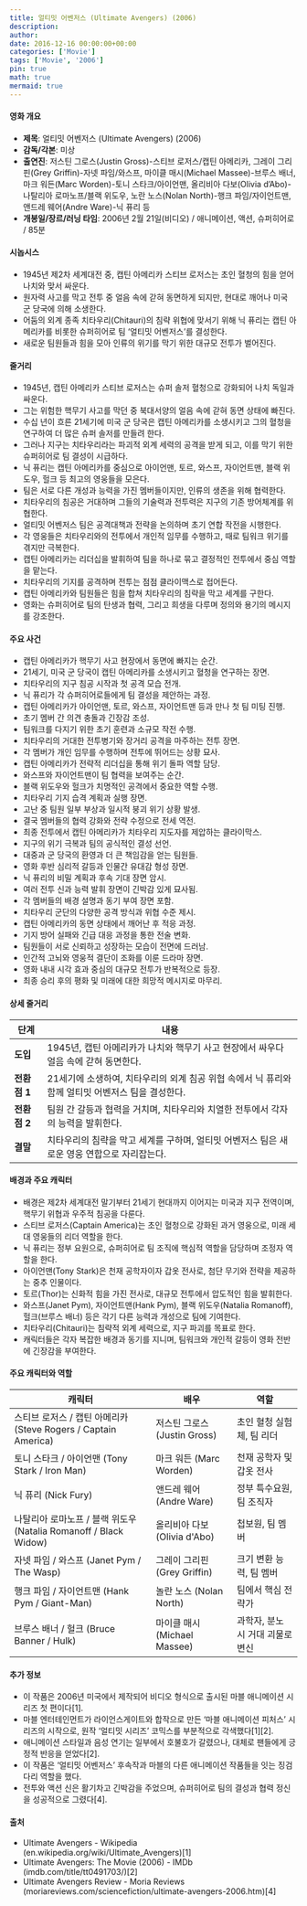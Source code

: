 ```yaml
---
title: 얼티밋 어벤저스 (Ultimate Avengers) (2006)
description: 
author: 
date: 2016-12-16 00:00:00+00:00
categories: ['Movie']
tags: ['Movie', '2006']
pin: true
math: true
mermaid: true
---
```

#### 영화 개요

- **제목**: 얼티밋 어벤저스 (Ultimate Avengers) (2006)  
- **감독/각본**: 미상  
- **출연진**: 저스틴 그로스(Justin Gross)-스티브 로저스/캡틴 아메리카, 그레이 그리핀(Grey Griffin)-자넷 파임/와스프, 마이클 매시(Michael Massee)-브루스 배너, 마크 워든(Marc Worden)-토니 스타크/아이언맨, 올리비아 다보(Olivia d’Abo)-나탈리아 로마노프/블랙 위도우, 노란 노스(Nolan North)-행크 파임/자이언트맨, 앤드레 웨어(Andre Ware)-닉 퓨리 등  
- **개봉일/장르/러닝 타임**: 2006년 2월 21일(비디오) / 애니메이션, 액션, 슈퍼히어로 / 85분  

#### 시놉시스

- 1945년 제2차 세계대전 중, 캡틴 아메리카 스티브 로저스는 초인 혈청의 힘을 얻어 나치와 맞서 싸운다.  
- 원자력 사고를 막고 전투 중 얼음 속에 갇혀 동면하게 되지만, 현대로 깨어나 미국 군 당국에 의해 소생한다.  
- 어둠의 외계 종족 치타우리(Chitauri)의 침략 위협에 맞서기 위해 닉 퓨리는 캡틴 아메리카를 비롯한 슈퍼히어로 팀 ‘얼티밋 어벤저스’를 결성한다.  
- 새로운 팀원들과 힘을 모아 인류의 위기를 막기 위한 대규모 전투가 벌어진다.  

#### 줄거리

- 1945년, 캡틴 아메리카 스티브 로저스는 슈퍼 솔저 혈청으로 강화되어 나치 독일과 싸운다.  
- 그는 위험한 핵무기 사고를 막던 중 북대서양의 얼음 속에 갇혀 동면 상태에 빠진다.  
- 수십 년이 흐른 21세기에 미국 군 당국은 캡틴 아메리카를 소생시키고 그의 혈청을 연구하여 더 많은 슈퍼 솔저를 만들려 한다.  
- 그러나 지구는 치타우리라는 파괴적 외계 세력의 공격을 받게 되고, 이를 막기 위한 슈퍼히어로 팀 결성이 시급하다.  
- 닉 퓨리는 캡틴 아메리카를 중심으로 아이언맨, 토르, 와스프, 자이언트맨, 블랙 위도우, 헐크 등 최고의 영웅들을 모은다.  
- 팀은 서로 다른 개성과 능력을 가진 멤버들이지만, 인류의 생존을 위해 협력한다.  
- 치타우리의 침공은 거대하며 그들의 기술력과 전투력은 지구의 기존 방어체계를 위협한다.  
- 얼티밋 어벤저스 팀은 공격대책과 전략을 논의하며 초기 연합 작전을 시행한다.  
- 각 영웅들은 치타우리와의 전투에서 개인적 임무를 수행하고, 때로 팀워크 위기를 겪지만 극복한다.  
- 캡틴 아메리카는 리더십을 발휘하여 팀을 하나로 묶고 결정적인 전투에서 중심 역할을 맡는다.  
- 치타우리의 기지를 공격하며 전투는 점점 클라이맥스로 접어든다.  
- 캡틴 아메리카와 팀원들은 힘을 합쳐 치타우리의 침략을 막고 세계를 구한다.  
- 영화는 슈퍼히어로 팀의 탄생과 협력, 그리고 희생을 다루며 정의와 용기의 메시지를 강조한다.  

#### 주요 사건

- 캡틴 아메리카가 핵무기 사고 현장에서 동면에 빠지는 순간.  
- 21세기, 미국 군 당국이 캡틴 아메리카를 소생시키고 혈청을 연구하는 장면.  
- 치타우리의 지구 침공 시작과 첫 공격 모습 전개.  
- 닉 퓨리가 각 슈퍼히어로들에게 팀 결성을 제안하는 과정.  
- 캡틴 아메리카가 아이언맨, 토르, 와스프, 자이언트맨 등과 만나 첫 팀 미팅 진행.  
- 초기 멤버 간 의견 충돌과 긴장감 조성.  
- 팀워크를 다지기 위한 초기 훈련과 소규모 작전 수행.  
- 치타우리의 거대한 전투병기와 장거리 공격을 마주하는 전투 장면.  
- 각 멤버가 개인 임무를 수행하며 전투에 뛰어드는 상황 묘사.  
- 캡틴 아메리카가 전략적 리더십을 통해 위기 돌파 역할 담당.  
- 와스프와 자이언트맨이 팀 협력을 보여주는 순간.  
- 블랙 위도우와 헐크가 치명적인 공격에서 중요한 역할 수행.  
- 치타우리 기지 습격 계획과 실행 장면.  
- 고난 중 팀원 일부 부상과 일시적 붕괴 위기 상황 발생.  
- 결국 멤버들의 협력 강화와 전략 수정으로 전세 역전.  
- 최종 전투에서 캡틴 아메리카가 치타우리 지도자를 제압하는 클라이막스.  
- 지구의 위기 극복과 팀의 공식적인 결성 선언.  
- 대중과 군 당국의 환영과 더 큰 책임감을 얻는 팀원들.  
- 영화 후반 심리적 갈등과 인물간 유대감 형성 장면.  
- 닉 퓨리의 비밀 계획과 후속 기대 장면 암시.  
- 여러 전투 신과 능력 발휘 장면이 긴박감 있게 묘사됨.  
- 각 멤버들의 배경 설명과 동기 부여 장면 포함.  
- 치타우리 군단의 다양한 공격 방식과 위협 수준 제시.  
- 캡틴 아메리카의 동면 상태에서 깨어난 후 적응 과정.  
- 기지 방어 실패와 긴급 대응 과정을 통한 전술 변화.  
- 팀원들이 서로 신뢰하고 성장하는 모습이 전면에 드러남.  
- 인간적 고뇌와 영웅적 결단이 조화를 이룬 드라마 장면.  
- 영화 내내 시각 효과 중심의 대규모 전투가 반복적으로 등장.  
- 최종 승리 후의 평화 및 미래에 대한 희망적 메시지로 마무리.  

#### 상세 줄거리

| **단계** | **내용** |
|----------|----------|
| **도입** | 1945년, 캡틴 아메리카가 나치와 핵무기 사고 현장에서 싸우다 얼음 속에 갇혀 동면한다. |  
| **전환점 1** | 21세기에 소생하여, 치타우리의 외계 침공 위협 속에서 닉 퓨리와 함께 얼티밋 어벤저스 팀을 결성한다. |  
| **전환점 2** | 팀원 간 갈등과 협력을 거치며, 치타우리와 치열한 전투에서 각자의 능력을 발휘한다. |  
| **결말** | 치타우리의 침략을 막고 세계를 구하며, 얼티밋 어벤저스 팀은 새로운 영웅 연합으로 자리잡는다. |

#### 배경과 주요 캐릭터

- 배경은 제2차 세계대전 말기부터 21세기 현대까지 이어지는 미국과 지구 전역이며, 핵무기 위협과 우주적 침공을 다룬다.  
- 스티브 로저스(Captain America)는 초인 혈청으로 강화된 과거 영웅으로, 미래 세대 영웅들의 리더 역할을 한다.  
- 닉 퓨리는 정부 요원으로, 슈퍼히어로 팀 조직에 핵심적 역할을 담당하며 조정자 역할을 한다.  
- 아이언맨(Tony Stark)은 천재 공학자이자 갑옷 전사로, 첨단 무기와 전략을 제공하는 중추 인물이다.  
- 토르(Thor)는 신화적 힘을 가진 전사로, 대규모 전투에서 압도적인 힘을 발휘한다.  
- 와스프(Janet Pym), 자이언트맨(Hank Pym), 블랙 위도우(Natalia Romanoff), 헐크(브루스 배너) 등은 각기 다른 능력과 개성으로 팀에 기여한다.  
- 치타우리(Chitauri)는 침략적 외계 세력으로, 지구 파괴를 목표로 한다.  
- 캐릭터들은 각자 복잡한 배경과 동기를 지니며, 팀워크와 개인적 갈등이 영화 전반에 긴장감을 부여한다.  

#### 주요 캐릭터와 역할

| **캐릭터**               | **배우**             | **역할**                  |
|--------------------------|----------------------|---------------------------|
| 스티브 로저스 / 캡틴 아메리카 (Steve Rogers / Captain America) | 저스틴 그로스 (Justin Gross) | 초인 혈청 실험체, 팀 리더          |
| 토니 스타크 / 아이언맨 (Tony Stark / Iron Man)               | 마크 워든 (Marc Worden)    | 천재 공학자 및 갑옷 전사           |
| 닉 퓨리 (Nick Fury)                                      | 앤드레 웨어 (Andre Ware)    | 정부 특수요원, 팀 조직자            |
| 나탈리아 로마노프 / 블랙 위도우 (Natalia Romanoff / Black Widow) | 올리비아 다보 (Olivia d'Abo) | 첩보원, 팀 멤버                   |
| 자넷 파임 / 와스프 (Janet Pym / The Wasp)                  | 그레이 그리핀 (Grey Griffin) | 크기 변환 능력, 팀 멤버             |
| 행크 파임 / 자이언트맨 (Hank Pym / Giant-Man)               | 놀란 노스 (Nolan North)     | 팀에서 핵심 전략가                |
| 브루스 배너 / 헐크 (Bruce Banner / Hulk)                   | 마이클 매시 (Michael Massee) | 과학자, 분노 시 거대 괴물로 변신     |

#### 추가 정보

- 이 작품은 2006년 미국에서 제작되어 비디오 형식으로 출시된 마블 애니메이션 시리즈 첫 편이다[1].  
- 마블 엔터테인먼트가 라이언스게이트와 합작으로 만든 ‘마블 애니메이션 피처스’ 시리즈의 시작으로, 원작 ‘얼티밋 시리즈’ 코믹스를 부분적으로 각색했다[1][2].  
- 애니메이션 스타일과 음성 연기는 일부에서 호불호가 갈렸으나, 대체로 팬들에게 긍정적 반응을 얻었다[2].  
- 이 작품은 ‘얼티밋 어벤저스’ 후속작과 마블의 다른 애니메이션 작품들을 잇는 징검다리 역할을 했다.  
- 전투와 액션 신은 활기차고 긴박감을 주었으며, 슈퍼히어로 팀의 결성과 협력 정신을 성공적으로 그렸다[4].  

#### 출처

- Ultimate Avengers - Wikipedia (en.wikipedia.org/wiki/Ultimate_Avengers)[1]  
- Ultimate Avengers: The Movie (2006) - IMDb (imdb.com/title/tt0491703/)[2]  
- Ultimate Avengers Review - Moria Reviews (moriareviews.com/sciencefiction/ultimate-avengers-2006.htm)[4]
